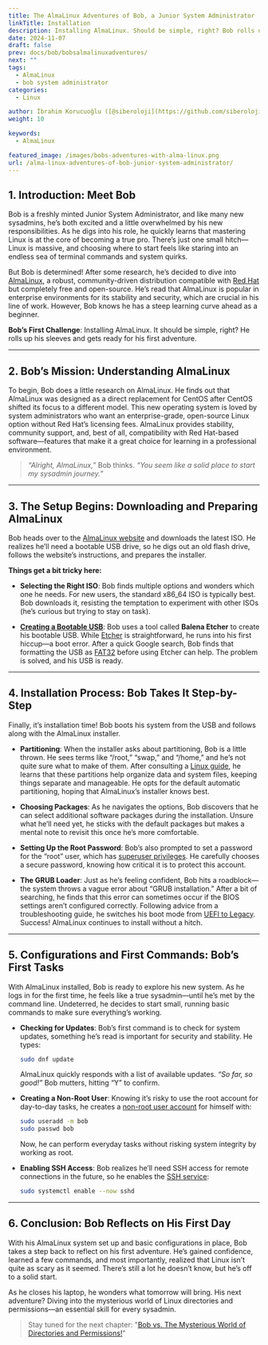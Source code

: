 ```yaml
---
title: The AlmaLinux Adventures of Bob, a Junior System Administrator
linkTitle: Installation
description: Installing AlmaLinux. Should be simple, right? Bob rolls up his sleeves and gets ready for his first adventure.
date: 2024-11-07
draft: false
prev: docs/bob/bobsalmalinuxadventures/
next: ""
tags:
  - AlmaLinux
  - bob system administrator
categories:
  - Linux

author: İbrahim Korucuoğlu ([@siberoloji](https://github.com/siberoloji))
weight: 10

keywords:
  - AlmaLinux

featured_image: /images/bobs-adventures-with-alma-linux.png
url: /alma-linux-adventures-of-bob-junior-system-administrator/
---
```


## 1. Introduction: Meet Bob

Bob is a freshly minted Junior System Administrator, and like many new sysadmins, he’s both excited and a little overwhelmed by his new responsibilities. As he digs into his role, he quickly learns that mastering Linux is at the core of becoming a true pro. There’s just one small hitch—Linux is massive, and choosing where to start feels like staring into an endless sea of terminal commands and system quirks.

But Bob is determined! After some research, he’s decided to dive into [AlmaLinux](/exploring-alma-linux-enterprise-computing/), a robust, community-driven distribution compatible with [Red Hat](/red-hat-open-source-powerhouse-transforming-enterprise-computing/) but completely free and open-source. He’s read that AlmaLinux is popular in enterprise environments for its stability and security, which are crucial in his line of work. However, Bob knows he has a steep learning curve ahead as a beginner.

**Bob’s First Challenge**: Installing AlmaLinux. It should be simple, right? He rolls up his sleeves and gets ready for his first adventure.

---

## 2. Bob’s Mission: Understanding AlmaLinux

To begin, Bob does a little research on AlmaLinux. He finds out that AlmaLinux was designed as a direct replacement for CentOS after CentOS shifted its focus to a different model. This new operating system is loved by system administrators who want an enterprise-grade, open-source Linux option without Red Hat’s licensing fees. AlmaLinux provides stability, community support, and, best of all, compatibility with Red Hat-based software—features that make it a great choice for learning in a professional environment.

> *“Alright, AlmaLinux,”* Bob thinks. *“You seem like a solid place to start my sysadmin journey.”*

---

## 3. The Setup Begins: Downloading and Preparing AlmaLinux

Bob heads over to the [AlmaLinux website](https://almalinux.org) and downloads the latest ISO. He realizes he’ll need a bootable USB drive, so he digs out an old flash drive, follows the website’s instructions, and prepares the installer.

**Things get a bit tricky here:**

- **Selecting the Right ISO**: Bob finds multiple options and wonders which one he needs. For new users, the standard x86_64 ISO is typically best. Bob downloads it, resisting the temptation to experiment with other ISOs (he’s curious but trying to stay on task).

- [**Creating a Bootable USB**](/creating-bootable-usb-windows-linux-macos/): Bob uses a tool called **Balena Etcher** to create his bootable USB. While [Etcher](/balena-etcher-tool-creating-bootable-usb/) is straightforward, he runs into his first hiccup—a boot error. After a quick Google search, Bob finds that formatting the USB as [FAT32](/fat32-microsoft-windows-file-systems/) before using Etcher can help. The problem is solved, and his USB is ready.

---

## 4. Installation Process: Bob Takes It Step-by-Step

Finally, it’s installation time! Bob boots his system from the USB and follows along with the AlmaLinux installer.

- **Partitioning**: When the installer asks about partitioning, Bob is a little thrown. He sees terms like “/root,” “swap,” and “/home,” and he’s not quite sure what to make of them. After consulting a [Linux guide](/concepts-root-home-swap-spaces-linux/), he learns that these partitions help organize data and system files, keeping things separate and manageable. He opts for the default automatic partitioning, hoping that AlmaLinux’s installer knows best.

- **Choosing Packages**: As he navigates the options, Bob discovers that he can select additional software packages during the installation. Unsure what he’ll need yet, he sticks with the default packages but makes a mental note to revisit this once he’s more comfortable.

- **Setting Up the Root Password**: Bob’s also prompted to set a password for the “root” user, which has [superuser privileges](/understanding-root-user-linux-important-role-security/). He carefully chooses a secure password, knowing how critical it is to protect this account.

- **The GRUB Loader**: Just as he’s feeling confident, Bob hits a roadblock—the system throws a vague error about “GRUB installation.” After a bit of searching, he finds that this error can sometimes occur if the BIOS settings aren’t configured correctly. Following advice from a troubleshooting guide, he switches his boot mode from [UEFI to Legacy](/understanding-uefi-legacy-boot-mode-comprehensive-guide/). Success! AlmaLinux continues to install without a hitch.

---

## 5. Configurations and First Commands: Bob’s First Tasks

With AlmaLinux installed, Bob is ready to explore his new system. As he logs in for the first time, he feels like a true sysadmin—until he’s met by the command line. Undeterred, he decides to start small, running basic commands to make sure everything’s working.

- **Checking for Updates**: Bob’s first command is to check for system updates, something he’s read is important for security and stability. He types:

    ```bash
    sudo dnf update
    ```

    AlmaLinux quickly responds with a list of available updates. *“So far, so good!”* Bob mutters, hitting “Y” to confirm.

- **Creating a Non-Root User**: Knowing it’s risky to use the root account for day-to-day tasks, he creates a [non-root user account](/creating-non-root-user-linux/) for himself with:

    ```bash
    sudo useradd -m bob
    sudo passwd bob
    ```

    Now, he can perform everyday tasks without risking system integrity by working as root.

- **Enabling SSH Access**: Bob realizes he’ll need SSH access for remote connections in the future, so he enables the [SSH service](/understanding-ssh-service-linux/):

    ```bash
    sudo systemctl enable --now sshd
    ```

---

## 6. Conclusion: Bob Reflects on His First Day

With his AlmaLinux system set up and basic configurations in place, Bob takes a step back to reflect on his first adventure. He’s gained confidence, learned a few commands, and most importantly, realized that Linux isn’t quite as scary as it seemed. There’s still a lot he doesn’t know, but he’s off to a solid start.

As he closes his laptop, he wonders what tomorrow will bring. His next adventure? Diving into the mysterious world of Linux directories and permissions—an essential skill for every sysadmin.

> Stay tuned for the next chapter: "[Bob vs. The Mysterious World of Directories and Permissions!](/bob-explores-mysterious-world-of-directories-permissions/)"

